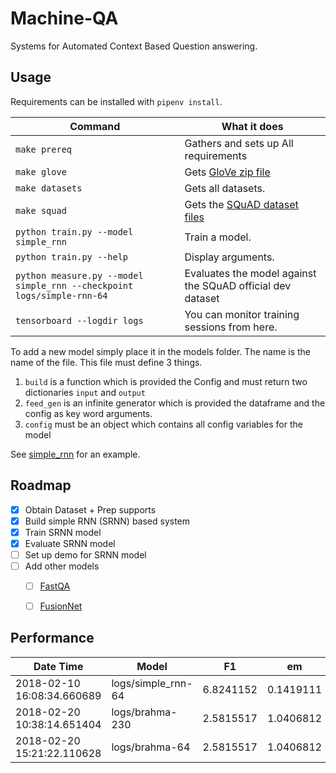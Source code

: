 # Machine-QA
Systems for Automated Context Based Question answering.


Usage
-----

Requirements can be installed with `pipenv install`.

Command | What it does
--------|------------
`make prereq` | Gathers and sets up All requirements
`make glove` | Gets [GloVe zip file](https://nlp.stanford.edu/projects/glove/)
`make datasets` | Gets all datasets.
`make squad` | Gets the [SQuAD dataset files](https://rajpurkar.github.io/SQuAD-explorer/)
`python train.py --model simple_rnn` | Train a model.
`python train.py --help` | Display arguments.
`python measure.py --model simple_rnn --checkpoint logs/simple-rnn-64` | Evaluates the model against the SQuAD official dev dataset
`tensorboard --logdir logs` | You can monitor training sessions from here.


To add a new model simply place it in the models folder. The name is the name of the file. This file must define 3 things.

1. `build` is a function which is provided the Config and must return two dictionaries `input` and `output`
2. `feed_gen` is an infinite generator which is provided the dataframe and the config as key word arguments.
3. `config` must be an object which contains all config variables for the model

See [simple_rnn](models/simple_rnn.py) for an example.


Roadmap
-------

- [x] Obtain Dataset + Prep supports
- [x] Build simple RNN (SRNN) based system
- [x] Train SRNN model
- [x] Evaluate SRNN model
- [ ] Set up demo for SRNN model
- [ ] Add other models
    - [ ] [FastQA](https://arxiv.org/abs/1703.04816)
    - [ ] [FusionNet](https://arxiv.org/abs/1711.07341)


Performance
-----------

Date Time                      | Model                | F1         | em
-------------------------------|----------------------|------------|-----
2018-02-10 16:08:34.660689     | logs/simple_rnn-64   | 6.8241152  | 0.1419111 
2018-02-20 10:38:14.651404     | logs/brahma-230      | 2.5815517  | 1.0406812 
2018-02-20 15:21:22.110628     | logs/brahma-64       | 2.5815517  | 1.0406812 
